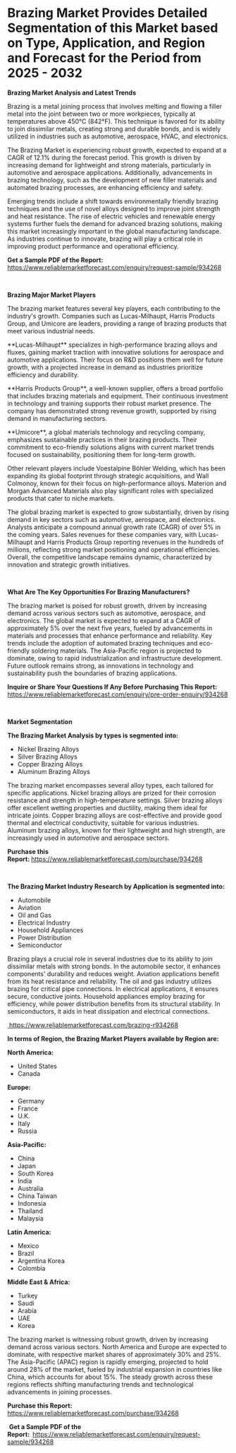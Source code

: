 <p><h1>Brazing Market Provides Detailed Segmentation of this Market based on Type, Application, and Region and Forecast for the Period from 2025 - 2032</h1></p><p><strong>Brazing Market Analysis and Latest Trends</strong></p>
<p><p>Brazing is a metal joining process that involves melting and flowing a filler metal into the joint between two or more workpieces, typically at temperatures above 450°C (842°F). This technique is favored for its ability to join dissimilar metals, creating strong and durable bonds, and is widely utilized in industries such as automotive, aerospace, HVAC, and electronics.</p><p>The Brazing Market is experiencing robust growth, expected to expand at a CAGR of 12.1% during the forecast period. This growth is driven by increasing demand for lightweight and strong materials, particularly in automotive and aerospace applications. Additionally, advancements in brazing technology, such as the development of new filler materials and automated brazing processes, are enhancing efficiency and safety.</p><p>Emerging trends include a shift towards environmentally friendly brazing techniques and the use of novel alloys designed to improve joint strength and heat resistance. The rise of electric vehicles and renewable energy systems further fuels the demand for advanced brazing solutions, making this market increasingly important in the global manufacturing landscape. As industries continue to innovate, brazing will play a critical role in improving product performance and operational efficiency.</p></p>
<p><strong>Get a Sample PDF of the Report:&nbsp;</strong> <a href="https://www.reliablemarketforecast.com/enquiry/request-sample/934268?utm_campaign=3137&utm_medium=2&utm_source=Github&utm_content=ia&utm_term=18042025&utm_id=brazing">https://www.reliablemarketforecast.com/enquiry/request-sample/934268</a></p>
<p>&nbsp;</p>
<p><strong>Brazing Major Market Players</strong></p>
<p><p>The brazing market features several key players, each contributing to the industry's growth. Companies such as Lucas-Milhaupt, Harris Products Group, and Umicore are leaders, providing a range of brazing products that meet various industrial needs. </p><p>**Lucas-Milhaupt** specializes in high-performance brazing alloys and fluxes, gaining market traction with innovative solutions for aerospace and automotive applications. Their focus on R&D positions them well for future growth, with a projected increase in demand as industries prioritize efficiency and durability.</p><p>**Harris Products Group**, a well-known supplier, offers a broad portfolio that includes brazing materials and equipment. Their continuous investment in technology and training supports their robust market presence. The company has demonstrated strong revenue growth, supported by rising demand in manufacturing sectors.</p><p>**Umicore**, a global materials technology and recycling company, emphasizes sustainable practices in their brazing products. Their commitment to eco-friendly solutions aligns with current market trends focused on sustainability, positioning them for long-term growth.</p><p>Other relevant players include Voestalpine Böhler Welding, which has been expanding its global footprint through strategic acquisitions, and Wall Colmonoy, known for their focus on high-performance alloys. Materion and Morgan Advanced Materials also play significant roles with specialized products that cater to niche markets.</p><p>The global brazing market is expected to grow substantially, driven by rising demand in key sectors such as automotive, aerospace, and electronics. Analysts anticipate a compound annual growth rate (CAGR) of over 5% in the coming years. Sales revenues for these companies vary, with Lucas-Milhaupt and Harris Products Group reporting revenues in the hundreds of millions, reflecting strong market positioning and operational efficiencies. Overall, the competitive landscape remains dynamic, characterized by innovation and strategic growth initiatives.</p></p>
<p>&nbsp;</p>
<p><strong>What Are The Key Opportunities For Brazing Manufacturers?</strong></p>
<p><p>The brazing market is poised for robust growth, driven by increasing demand across various sectors such as automotive, aerospace, and electronics. The global market is expected to expand at a CAGR of approximately 5% over the next five years, fueled by advancements in materials and processes that enhance performance and reliability. Key trends include the adoption of automated brazing techniques and eco-friendly soldering materials. The Asia-Pacific region is projected to dominate, owing to rapid industrialization and infrastructure development. Future outlook remains strong, as innovations in technology and sustainability push the boundaries of brazing applications.</p></p>
<p><strong>Inquire or Share Your Questions If Any Before Purchasing This Report:</strong> <a href="https://www.reliablemarketforecast.com/enquiry/pre-order-enquiry/934268?utm_campaign=3137&utm_medium=2&utm_source=Github&utm_content=ia&utm_term=18042025&utm_id=brazing">https://www.reliablemarketforecast.com/enquiry/pre-order-enquiry/934268</a></p>
<p>&nbsp;</p>
<p><strong>Market Segmentation</strong></p>
<p><strong>The Brazing Market Analysis by types is segmented into:</strong></p>
<p><ul><li>Nickel Brazing Alloys</li><li>Silver Brazing Alloys</li><li>Copper Brazing Alloys</li><li>Aluminum Brazing Alloys</li></ul></p>
<p><p>The brazing market encompasses several alloy types, each tailored for specific applications. Nickel brazing alloys are prized for their corrosion resistance and strength in high-temperature settings. Silver brazing alloys offer excellent wetting properties and ductility, making them ideal for intricate joints. Copper brazing alloys are cost-effective and provide good thermal and electrical conductivity, suitable for various industries. Aluminum brazing alloys, known for their lightweight and high strength, are increasingly used in automotive and aerospace sectors.</p></p>
<p><strong>Purchase this Report:&nbsp;</strong><a href="https://www.reliablemarketforecast.com/purchase/934268?utm_campaign=3137&utm_medium=2&utm_source=Github&utm_content=ia&utm_term=18042025&utm_id=brazing">https://www.reliablemarketforecast.com/purchase/934268</a></p>
<p>&nbsp;</p>
<p><strong>The Brazing Market Industry Research by Application is segmented into:</strong></p>
<p><ul><li>Automobile</li><li>Aviation</li><li>Oil and Gas</li><li>Electrical Industry</li><li>Household Appliances</li><li>Power Distribution</li><li>Semiconductor</li></ul></p>
<p><p>Brazing plays a crucial role in several industries due to its ability to join dissimilar metals with strong bonds. In the automobile sector, it enhances components' durability and reduces weight. Aviation applications benefit from its heat resistance and reliability. The oil and gas industry utilizes brazing for critical pipe connections. In electrical applications, it ensures secure, conductive joints. Household appliances employ brazing for efficiency, while power distribution benefits from its structural stability. In semiconductors, it aids in heat dissipation and electrical connections.</p></p>
<p><a href="https://www.reliablemarketforecast.com/brazing-r934268?utm_campaign=3137&utm_medium=2&utm_source=Github&utm_content=ia&utm_term=18042025&utm_id=brazing">&nbsp;https://www.reliablemarketforecast.com/brazing-r934268</a></p>
<p><strong>In terms of Region, the Brazing Market Players available by Region are:</strong></p>
<p>
    <p> <strong> North America: </strong>
        <ul>
            <li>United States</li>
            <li>Canada</li>
        </ul>
        </p> 
    <p> <strong> Europe: </strong>
        <ul>
            <li>Germany</li>
            <li>France</li>
            <li>U.K.</li>
            <li>Italy</li>
            <li>Russia</li>
        </ul>
        </p> 
    <p> <strong> Asia-Pacific: </strong>
        <ul>
            <li>China</li>
            <li>Japan</li>
            <li>South Korea</li>
            <li>India</li>
            <li>Australia</li>
            <li>China Taiwan</li>
            <li>Indonesia</li>
            <li>Thailand</li>
            <li>Malaysia</li>
        </ul>
        </p> 
    <p> <strong> Latin America: </strong>
        <ul>
            <li>Mexico</li>
            <li>Brazil</li>
            <li>Argentina Korea</li>
            <li>Colombia</li>
        </ul>
        </p> 
    <p> <strong> Middle East & Africa: </strong>
        <ul>
            <li>Turkey</li>
            <li>Saudi</li>
            <li>Arabia</li>
            <li>UAE</li>
            <li>Korea</li>
        </ul>
    </p>
    </p>
<p><p>The brazing market is witnessing robust growth, driven by increasing demand across various sectors. North America and Europe are expected to dominate, with respective market shares of approximately 30% and 25%. The Asia-Pacific (APAC) region is rapidly emerging, projected to hold around 28% of the market, fueled by industrial expansion in countries like China, which accounts for about 15%. The steady growth across these regions reflects shifting manufacturing trends and technological advancements in joining processes.</p></p>
<p><strong>Purchase this Report: </strong><a href="https://www.reliablemarketforecast.com/purchase/934268?utm_campaign=3137&utm_medium=2&utm_source=Github&utm_content=ia&utm_term=18042025&utm_id=brazing">https://www.reliablemarketforecast.com/purchase/934268</a></p>
<p>&nbsp;<strong>Get a Sample PDF of the Report:&nbsp;&nbsp;</strong><a href="https://www.reliablemarketforecast.com/enquiry/request-sample/934268?utm_campaign=3137&utm_medium=2&utm_source=Github&utm_content=ia&utm_term=18042025&utm_id=brazing">https://www.reliablemarketforecast.com/enquiry/request-sample/934268</a></p>
<p><strong></strong></p>
<p><p></p><p></p><p></p></p>